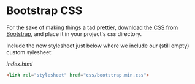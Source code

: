 # Bootstrap CSS

For the sake of making things a tad prettier, [download the CSS from Bootstrap](https://raw.githubusercontent.com/fyockm/bootstrap-css-only/master/css/bootstrap.min.css), and place it in your project's _css_ directory.

Include the new stylesheet just below where we include our (still empty) custom sylesheet:

_index.html_
```html
<link rel="stylesheet" href="css/bootstrap.min.css">
```
